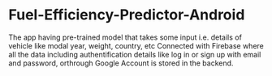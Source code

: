 # Fuel-Efficiency-Predictor-Android
The app having pre-trained model that takes some input i.e. details of vehicle like modal year, weight, country, etc Connected with Firebase where all the data including authentification details like log in or sign up with email and password, orthrough Google Account is stored in the backend.
